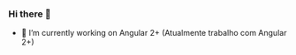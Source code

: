 ### Hi there 👋

<!--
**ivirson/ivirson** is a ✨ _special_ ✨ repository because its `README.md` (this file) appears on your GitHub profile.
-->

- 🔭 I’m currently working on Angular 2+ (Atualmente trabalho com Angular 2+)
<!-- - 🌱 I’m currently learning ...
- 👯 I’m looking to collaborate on ...
- 🤔 I’m looking for help with ...
- 💬 Ask me about ...
- 📫 How to reach me: ...
- 😄 Pronouns: ...
- ⚡ Fun fact: ...
-->
